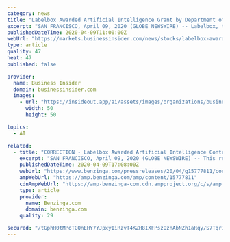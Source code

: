 ```yaml
---
category: news
title: "Labelbox Awarded Artificial Intelligence Grant by Department of Defense"
excerpt: "SAN FRANCISCO, April 09, 2020 (GLOBE NEWSWIRE) -- Labelbox, the world’s leading training data platform, is among an elite selection of artificial intelligence companies to receive a grant from the Department of Defense to support national security as the U.S. scrambles to stay ahead of its rivals. While some in Silicon Valley balk at working ..."
publishedDateTime: 2020-04-09T11:00:00Z
webUrl: "https://markets.businessinsider.com/news/stocks/labelbox-awarded-artificial-intelligence-grant-by-department-of-defense-1029079272"
type: article
quality: 47
heat: 47
published: false

provider:
  name: Business Insider
  domain: businessinsider.com
  images:
    - url: "https://insideout.app/ai/assets/images/organizations/businessinsider.com-50x50.jpg"
      width: 50
      height: 50

topics:
  - AI

related:
  - title: "CORRECTION - Labelbox Awarded Artificial Intelligence Contract by Department of Defense"
    excerpt: "SAN FRANCISCO, April 09, 2020 (GLOBE NEWSWIRE) -- This release for Labelbox corrects and replaces the release issued today at 7:00 am ET with the headline \"Labelbox Awarded Artificial Intelligence Grant by Department of Defense\". The word \"grant\" has been replaced in the headline, subheadline, and release body with the word \"contract\"."
    publishedDateTime: 2020-04-09T17:08:00Z
    webUrl: "https://www.benzinga.com/pressreleases/20/04/g15777811/correction-labelbox-awarded-artificial-intelligence-contract-by-department-of-defense"
    ampWebUrl: "https://amp.benzinga.com/amp/content/15777811"
    cdnAmpWebUrl: "https://amp-benzinga-com.cdn.ampproject.org/c/s/amp.benzinga.com/amp/content/15777811"
    type: article
    provider:
      name: Benzinga.com
      domain: benzinga.com
    quality: 29

secured: "/tGphH0tMPoTGQnEHY7YJpxyIiRzvT4KZH8IXFPszOznAbNZh1aRqy/S7TqrIa8Gt5ksAd94IRKLQx92auXU82iralYxklj5Kl2eUj9F9TUpvw6Gx+UNJYM81IJowxE5l/OCFS3/VahdTJa9gWii1tp6zOu5fyefWjj4qT1Ze0wh1pam2rCWhm8lsDbyowE8oA/pqrsbHP1M7AjSOCEU0g0BeUmmSxM1NkW08uJytemfNtqdjxALT61p+pqRpuKwmp9P+EP/KNeuUDW9+dd1ARQvboZYct89YCLamg/FqHGecIeKDJU/Gt1J+GYr+HdO;aVliQ1XKpY1v9P6vby+EZw=="
---
```


